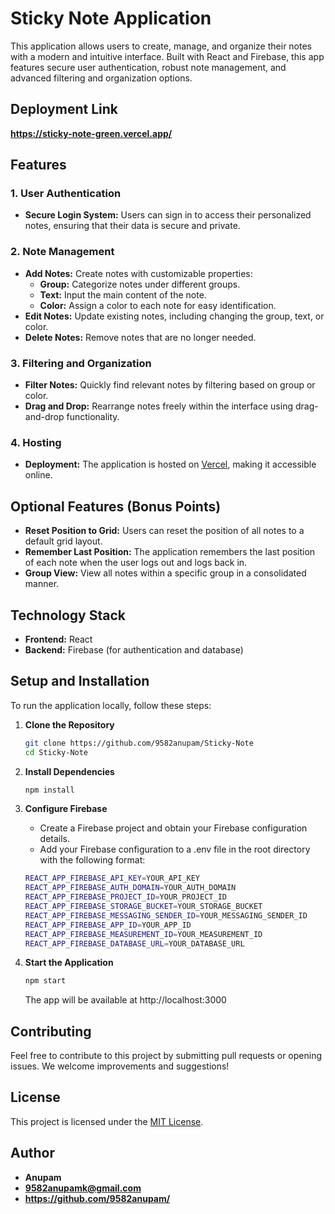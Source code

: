 # Sticky Note Application

This application allows users to create, manage, and organize their notes with a modern and intuitive interface. Built with React and Firebase, this app features secure user authentication, robust note management, and advanced filtering and organization options.

## Deployment Link
**https://sticky-note-green.vercel.app/**

## Features

### 1. User Authentication
- **Secure Login System:** Users can sign in to access their personalized notes, ensuring that their data is secure and private.

### 2. Note Management
- **Add Notes:** Create notes with customizable properties:
  - **Group:** Categorize notes under different groups.
  - **Text:** Input the main content of the note.
  - **Color:** Assign a color to each note for easy identification.
- **Edit Notes:** Update existing notes, including changing the group, text, or color.
- **Delete Notes:** Remove notes that are no longer needed.

### 3. Filtering and Organization
- **Filter Notes:** Quickly find relevant notes by filtering based on group or color.
- **Drag and Drop:** Rearrange notes freely within the interface using drag-and-drop functionality.

### 4. Hosting
- **Deployment:** The application is hosted on [Vercel](https://www.Vercel.com/), making it accessible online.

## Optional Features (Bonus Points)

- **Reset Position to Grid:** Users can reset the position of all notes to a default grid layout.
- **Remember Last Position:** The application remembers the last position of each note when the user logs out and logs back in.
- **Group View:** View all notes within a specific group in a consolidated manner.

## Technology Stack

- **Frontend:** React
- **Backend:** Firebase (for authentication and database)

## Setup and Installation

To run the application locally, follow these steps:

1. **Clone the Repository**
   ```bash
   git clone https://github.com/9582anupam/Sticky-Note
   cd Sticky-Note
   ```
2. **Install Dependencies**
    ```bash
    npm install
    ```
3. **Configure Firebase**
    - Create a Firebase project and obtain your Firebase configuration details.
    - Add your Firebase configuration to a .env file in the root directory with the following format:
    ```bash
    REACT_APP_FIREBASE_API_KEY=YOUR_API_KEY
    REACT_APP_FIREBASE_AUTH_DOMAIN=YOUR_AUTH_DOMAIN
    REACT_APP_FIREBASE_PROJECT_ID=YOUR_PROJECT_ID
    REACT_APP_FIREBASE_STORAGE_BUCKET=YOUR_STORAGE_BUCKET
    REACT_APP_FIREBASE_MESSAGING_SENDER_ID=YOUR_MESSAGING_SENDER_ID
    REACT_APP_FIREBASE_APP_ID=YOUR_APP_ID
    REACT_APP_FIREBASE_MEASUREMENT_ID=YOUR_MEASUREMENT_ID
    REACT_APP_FIREBASE_DATABASE_URL=YOUR_DATABASE_URL
    ```
4. **Start the Application**
    ```bash
    npm start
    ```

    The app will be available at http://localhost:3000

## Contributing
Feel free to contribute to this project by submitting pull requests or opening issues. We welcome improvements and suggestions!

## License
This project is licensed under the [MIT License](https://github.com/9582anupam/Sticky-Note/blob/main/LICENSE).

## Author
- **Anupam**
- **9582anupamk@gmail.com**
- **https://github.com/9582anupam/**
